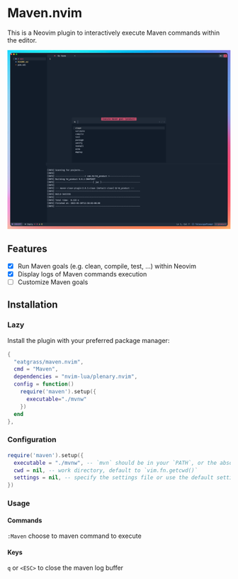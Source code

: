 # Maven.nvim

This is a Neovim plugin to interactively execute Maven commands within the editor.

![Maven](./screen/screenshot.png)

## Features

- [x] Run Maven goals (e.g. clean, compile, test, ...) within Neovim
- [x] Display logs of Maven commands execution
- [ ] Customize Maven goals

## Installation

### Lazy

Install the plugin with your preferred package manager:

```lua
{
  "eatgrass/maven.nvim",
  cmd = "Maven",
  dependencies = "nvim-lua/plenary.nvim",
  config = function()
    require('maven').setup({
      executable="./mvnw"
    })
  end
},
```

### Configuration

```lua
require('maven').setup({
  executable = "./mvnw", -- `mvn` should be in your `PATH`, or the absolute path or the maven exectable, or `./mvnw`
  cwd = nil, -- work directory, default to `vim.fn.getcwd()`
  settings = nil, -- specify the settings file or use the default settings
})
```

### Usage

#### Commands

`:Maven` choose to maven command to execute

#### Keys

`q` or `<ESC>` to close the maven log buffer
